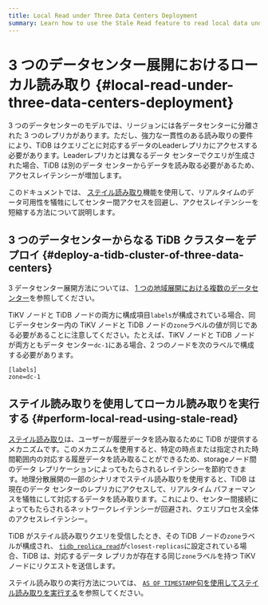 ```yaml
---
title: Local Read under Three Data Centers Deployment
summary: Learn how to use the Stale Read feature to read local data under three DCs deployment and thus reduce cross-center requests.
---
```


# 3 つのデータセンター展開におけるローカル読み取り {#local-read-under-three-data-centers-deployment}

3 つのデータセンターのモデルでは、リージョンには各データセンターに分離された 3 つのレプリカがあります。ただし、強力な一貫性のある読み取りの要件により、TiDB はクエリごとに対応するデータのLeaderレプリカにアクセスする必要があります。Leaderレプリカとは異なるデータ センターでクエリが生成された場合、TiDB は別のデータ センターからデータを読み取る必要があるため、アクセスレイテンシーが増加します。

このドキュメントでは、 [<a href="/stale-read.md">ステイル読み取り</a>](/stale-read.md)機能を使用して、リアルタイムのデータ可用性を犠牲にしてセンター間アクセスを回避し、アクセスレイテンシーを短縮する方法について説明します。

## 3 つのデータセンターからなる TiDB クラスターをデプロイ {#deploy-a-tidb-cluster-of-three-data-centers}

3 データセンター展開方法については、 [<a href="/multi-data-centers-in-one-city-deployment.md">1 つの地域展開における複数のデータセンター</a>](/multi-data-centers-in-one-city-deployment.md)を参照してください。

TiKV ノードと TiDB ノードの両方に構成項目`labels`が構成されている場合、同じデータセンター内の TiKV ノードと TiDB ノードの`zone`ラベルの値が同じである必要があることに注意してください。たとえば、TiKV ノードと TiDB ノードが両方ともデータ センター`dc-1`にある場合、2 つのノードを次のラベルで構成する必要があります。

```
[labels]
zone=dc-1
```

## ステイル読み取りを使用してローカル読み取りを実行する {#perform-local-read-using-stale-read}

[<a href="/stale-read.md">ステイル読み取り</a>](/stale-read.md)は、ユーザーが履歴データを読み取るために TiDB が提供するメカニズムです。このメカニズムを使用すると、特定の時点または指定された時間範囲内の対応する履歴データを読み取ることができるため、storageノード間のデータ レプリケーションによってもたらされるレイテンシーを節約できます。地理分散展開の一部のシナリオでステイル読み取りを使用すると、TiDB は現在のデータ センターのレプリカにアクセスして、リアルタイム パフォーマンスを犠牲にして対応するデータを読み取ります。これにより、センター間接続によってもたらされるネットワークレイテンシーが回避され、クエリプロセス全体のアクセスレイテンシー。

TiDB がステイル読み取りクエリを受信したとき、その TiDB ノードの`zone`ラベルが構成され、 [<a href="/system-variables.md#tidb_replica_read-new-in-v40">`tidb_replica_read`</a>](/system-variables.md#tidb_replica_read-new-in-v40)が`closest-replicas`に設定されている場合、TiDB は、対応するデータ レプリカが存在する同じ`zone`ラベルを持つ TiKV ノードにリクエストを送信します。

ステイル読み取りの実行方法については、 [<a href="/as-of-timestamp.md">`AS OF TIMESTAMP`句を使用してステイル読み取りを実行する</a>](/as-of-timestamp.md)を参照してください。
